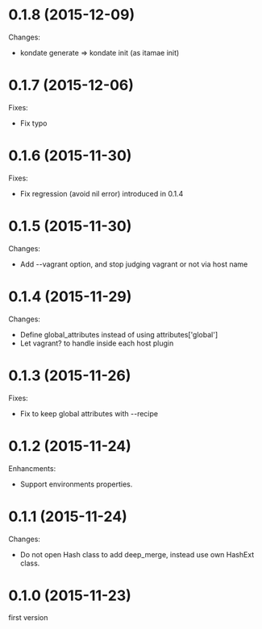 # 0.1.8 (2015-12-09)

Changes:

* kondate generate => kondate init (as itamae init)

# 0.1.7 (2015-12-06)

Fixes:

* Fix typo

# 0.1.6 (2015-11-30)

Fixes:

* Fix regression (avoid nil error) introduced in 0.1.4

# 0.1.5 (2015-11-30)

Changes:

* Add --vagrant option, and stop judging vagrant or not via host name

# 0.1.4 (2015-11-29)

Changes:

* Define global_attributes instead of using attributes['global']
* Let vagrant? to handle inside each host plugin

# 0.1.3 (2015-11-26)

Fixes:

* Fix to keep global attributes with --recipe

# 0.1.2 (2015-11-24)

Enhancments:

* Support environments properties.

# 0.1.1 (2015-11-24)

Changes:

* Do not open Hash class to add deep_merge, instead use own HashExt class.

# 0.1.0 (2015-11-23)

first version


